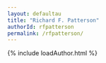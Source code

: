 ```yaml
---
layout: defaultau
title: "Richard F. Patterson"
authorId: rfpatterson
permalink: /rfpatterson/
---
```

{% include loadAuthor.html %}
<script>
    $(document).ready(function(){
        showAuthorBio('{{ page.authorId }}');
   });
</script>